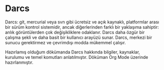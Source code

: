 # Darcs
Darcs: git, mercurial veya svn gibi ücretsiz ve açık kaynaklı, platformlar arası bir sürüm kontrol sistemidir, ancak diğerlerinden farklı bir 
yaklaşıma sahiptir: anlık görüntülerden çok değişikliklere odaklanır. Darcs daha özgür bir çalışma şekli ve daha basit bir kullanıcı arayüzü sunar. 
Darcs, merkezi bir sunucu gerektirmez ve çevrimdışı modda mükemmel çalışır.

Hazırlamış olduğum dökümanda Darcs hakkında bilgiler, kaynaklar, kurulumu ve temel komutları anlatılmıştır.
Döküman Org Mode üzerinde hazırlanmıştır.

